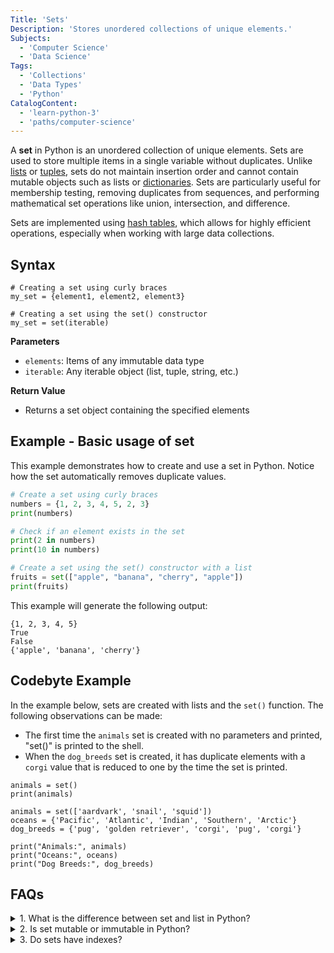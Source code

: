 ```yaml
---
Title: 'Sets'
Description: 'Stores unordered collections of unique elements.'
Subjects:
  - 'Computer Science'
  - 'Data Science'
Tags:
  - 'Collections'
  - 'Data Types'
  - 'Python'
CatalogContent:
  - 'learn-python-3'
  - 'paths/computer-science'
---
```


A **set** in Python is an unordered collection of unique elements. Sets are used to store multiple items in a single variable without duplicates. Unlike [lists](https://www.codecademy.com/resources/docs/python/lists) or [tuples](https://www.codecademy.com/resources/docs/python/tuples), sets do not maintain insertion order and cannot contain mutable objects such as lists or [dictionaries](https://www.codecademy.com/resources/docs/python/dictionaries). Sets are particularly useful for membership testing, removing duplicates from sequences, and performing mathematical set operations like union, intersection, and difference.

Sets are implemented using [hash tables](https://www.codecademy.com/resources/docs/general/data-structures/hash-table), which allows for highly efficient operations, especially when working with large data collections.

## Syntax

```pseudo
# Creating a set using curly braces
my_set = {element1, element2, element3}

# Creating a set using the set() constructor
my_set = set(iterable)
```

**Parameters**

- `elements`: Items of any immutable data type
- `iterable`: Any iterable object (list, tuple, string, etc.)

**Return Value**

- Returns a set object containing the specified elements

## Example - Basic usage of set

This example demonstrates how to create and use a set in Python. Notice how the set automatically removes duplicate values.

```python
# Create a set using curly braces
numbers = {1, 2, 3, 4, 5, 2, 3}
print(numbers)

# Check if an element exists in the set
print(2 in numbers)
print(10 in numbers)

# Create a set using the set() constructor with a list
fruits = set(["apple", "banana", "cherry", "apple"])
print(fruits)
```

This example will generate the following output:

```shell
{1, 2, 3, 4, 5}
True
False
{'apple', 'banana', 'cherry'}
```

## Codebyte Example

In the example below, sets are created with lists and the `set()` function. The following observations can be made:

- The first time the `animals` set is created with no parameters and printed, "set()" is printed to the shell.
- When the `dog_breeds` set is created, it has duplicate elements with a `corgi` value that is reduced to one by the time the set is printed.

```codebyte/python
animals = set()
print(animals)

animals = set(['aardvark', 'snail', 'squid'])
oceans = {'Pacific', 'Atlantic', 'Indian', 'Southern', 'Arctic'}
dog_breeds = {'pug', 'golden retriever', 'corgi', 'pug', 'corgi'}

print("Animals:", animals)
print("Oceans:", oceans)
print("Dog Breeds:", dog_breeds)
```

## FAQs

<details>
  <summary>1. What is the difference between set and list in Python?</summary>
  <p>**Sets** are unordered collections of unique elements, while **lists** are ordered collections that can contain duplicate elements. Sets are faster for membership testing (checking if an element exists) due to their hash-based implementation. Lists maintain insertion order and allow indexed access to elements, whereas sets do not support indexing or slicing. Lists can contain any data type including mutable objects, while sets can only contain immutable (hashable) objects.</p>
</details>

<details>
  <summary>2. Is set mutable or immutable in Python?</summary>
<p>**Sets** in Python are **mutable**, meaning you can add or remove elements after creation using methods like [`.add()`](https://www.codecademy.com/resources/docs/python/sets/add), [`.remove()`](https://www.codecademy.com/resources/docs/python/sets/remove), [`.discard()`](https://www.codecademy.com/resources/docs/python/sets/discard), [`.update()`](https://www.codecademy.com/resources/docs/python/sets/update), and [`.clear()`](https://www.codecademy.com/resources/docs/python/sets/clear). If you need an immutable version of a set, you can use a [**frozenset**](https://www.codecademy.com/resources/docs/python/built-in-functions/frozenset), which has the same characteristics as a set but cannot be modified after creation.</p>
</details>

<details>
  <summary>3. Do sets have indexes?</summary>
<p>No, sets in Python do not have indexes. Since sets are unordered collections, they do not support indexing, slicing, or other sequence-like operations. You cannot access set elements by position. If you need to access elements by index, you should use a list or tuple instead. To iterate through all elements in a set, you can use a for loop.</p>
</details>

